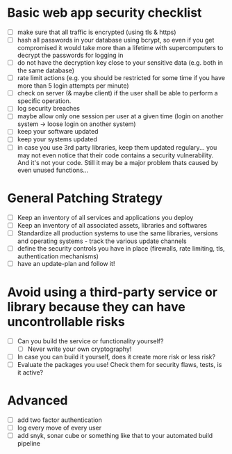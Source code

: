 # Basic web app security checklist

  - [ ] make sure that all traffic is encrypted (using tls & https)
  - [ ] hash all passwords in your database using bcrypt, so even if you get compromised it would take more than a lifetime with supercomputers to decrypt the passwords for logging in
  - [ ] do not have the decryption key close to your sensitive data (e.g. both in the same database)
  - [ ] rate limit actions (e.g. you should be restricted for some time if you have more than 5 login attempts per minute)
  - [ ] check on server (& maybe client) if the user shall be able to perform a specific operation.
  - [ ] log security breaches
  - [ ] maybe allow only one session per user at a given time (login on another system -> loose login on another system)
  - [ ] keep your software updated
  - [ ] keep your systems updated
  - [ ] in case you use 3rd party libraries, keep them updated regulary... you may not even notice that their code contains a security vulnerability. And it's not your code. Still it may be a major problem thats caused by even unused functions...
  
# General Patching Strategy

  - [ ] Keep an inventory of all services and applications you deploy
  - [ ] Keep an inventory of all associated assets, libraries and softwares
  - [ ] Standardize all production systems to use the same libraries, versions and operating systems - track the various update channels
  - [ ] define the security controls you have in place (firewalls, rate limiting, tls, authentication mechanisms)
  - [ ] have an update-plan and follow it! 
  
# Avoid using a third-party service or library because they can have uncontrollable risks

  - [ ] Can you build the service or functionality yourself?
    - [ ] Never write your own cryptography!
  - [ ] In case you can build it yourself, does it create more risk or less risk?
  - [ ] Evaluate the packages you use! Check them for security flaws, tests, is it active?
  
# Advanced

  - [ ] add two factor authentication
  - [ ] log every move of every user
  - [ ] add snyk, sonar cube or something like that to your automated build pipeline
